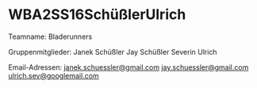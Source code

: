 # WBA2SS16SchüßlerUlrich

Teamname: Bladerunners

Gruppenmitglieder:  Janek Schüßler
                    Jay Schüßler
                    Severin Ulrich
                    
            
Email-Adressen:     janek.schuessler@gmail.com
                    jay.schuessler@gmail.com
                    ulrich.sev@googlemail.com
                   
                    
